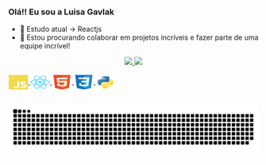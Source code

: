 ### Olá!! Eu sou a Luisa Gavlak

 
- 🧾 Estudo atual -> Reactjs
- 💜 Estou procurando colaborar em projetos incríveis e fazer parte de uma equipe incrível!

<div align="center">
  <a href="https://github.com/luhgavlak">
  <img height="180em" src="https://github-readme-stats.vercel.app/api?username=luhgavlak&show_icons=true&theme=cobalt&include_all_commits=true&count_private=true"/>
  <img height="170em" src="https://github-readme-stats.vercel.app/api/top-langs/?username=luhgavlak&layout=compact&langs_count=7&theme=cobalt"/>
</div>
  
  <div style="display: inline_block"><br>
  <img align="center" alt="Js" height="30" width="40" src="https://raw.githubusercontent.com/devicons/devicon/master/icons/javascript/javascript-plain.svg">
  <img align="center" alt="React" height="30" width="40" src="https://raw.githubusercontent.com/devicons/devicon/master/icons/react/react-original.svg">
  <img align="center" alt="HTML" height="30" width="40" src="https://raw.githubusercontent.com/devicons/devicon/master/icons/html5/html5-original.svg">
  <img align="center" alt="CSS" height="30" width="40" src="https://raw.githubusercontent.com/devicons/devicon/master/icons/css3/css3-original.svg">
  <img align="center" alt="Python" height="30" width="40" src="https://raw.githubusercontent.com/devicons/devicon/master/icons/python/python-original.svg">
  
  ##
  
  
 ![Snake animation](https://github.com/luhgavlak/luhgavlak/blob/output/github-contribution-grid-snake.svg)

